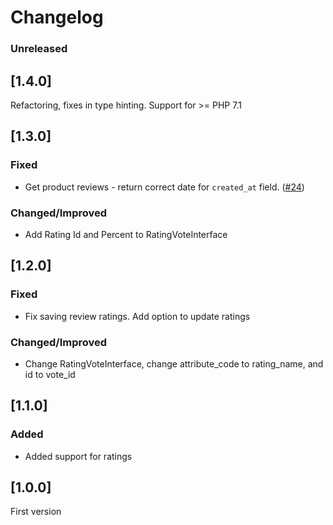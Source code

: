 # Changelog

### Unreleased

## [1.4.0]

Refactoring, fixes in type hinting. Support for >= PHP 7.1

## [1.3.0]

### Fixed
- Get product reviews - return correct date for `created_at` field. ([#24](https://github.com/DivanteLtd/magento2-review-api/issues/24))

### Changed/Improved
- Add Rating Id and Percent to RatingVoteInterface

## [1.2.0]

### Fixed
- Fix saving review ratings. Add option to update ratings

### Changed/Improved
- Change RatingVoteInterface, change attribute_code to rating_name, and id to vote_id

## [1.1.0]

### Added
- Added support for ratings

## [1.0.0]
First version
